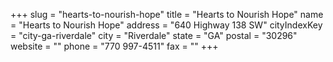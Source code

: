 +++
slug = "hearts-to-nourish-hope"
title = "Hearts to Nourish Hope"
name = "Hearts to Nourish Hope"
address = "640 Highway 138 SW"
cityIndexKey = "city-ga-riverdale"
city = "Riverdale"
state = "GA"
postal = "30296"
website = ""
phone = "770 997-4511"
fax = ""
+++
